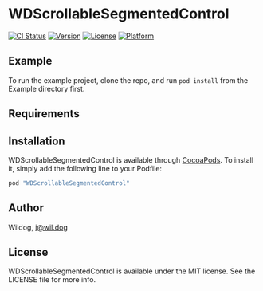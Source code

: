 # WDScrollableSegmentedControl

[![CI Status](http://img.shields.io/travis/Wildog/WDScrollableSegmentedControl.svg?style=flat)](https://travis-ci.org/Wildog/WDScrollableSegmentedControl)
[![Version](https://img.shields.io/cocoapods/v/WDScrollableSegmentedControl.svg?style=flat)](http://cocoapods.org/pods/WDScrollableSegmentedControl)
[![License](https://img.shields.io/cocoapods/l/WDScrollableSegmentedControl.svg?style=flat)](http://cocoapods.org/pods/WDScrollableSegmentedControl)
[![Platform](https://img.shields.io/cocoapods/p/WDScrollableSegmentedControl.svg?style=flat)](http://cocoapods.org/pods/WDScrollableSegmentedControl)

## Example

To run the example project, clone the repo, and run `pod install` from the Example directory first.

## Requirements

## Installation

WDScrollableSegmentedControl is available through [CocoaPods](http://cocoapods.org). To install
it, simply add the following line to your Podfile:

```ruby
pod "WDScrollableSegmentedControl"
```

## Author

Wildog, i@wil.dog

## License

WDScrollableSegmentedControl is available under the MIT license. See the LICENSE file for more info.
